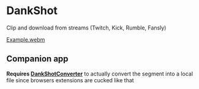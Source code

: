 # DankShot
Clip and download from streams (Twitch, Kick, Rumble, Fansly)

[Example.webm](https://github.com/Painketsu/DankShot/assets/11485235/8e2ba0a2-e5a4-471a-ad7e-42cdcbfd5b75)

## Companion app
**Requires [DankShotConverter](https://github.com/Painketsu/DankShotConverter)** to actually convert the segment into a local file since browsers extensions are cucked like that
